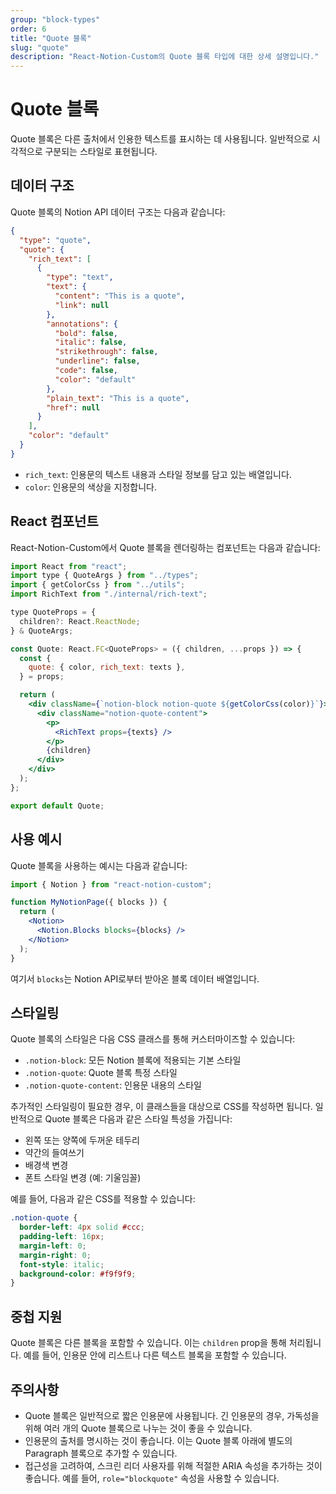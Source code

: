 ```yaml
---
group: "block-types"
order: 6
title: "Quote 블록"
slug: "quote"
description: "React-Notion-Custom의 Quote 블록 타입에 대한 상세 설명입니다."
---
```


# Quote 블록

Quote 블록은 다른 출처에서 인용한 텍스트를 표시하는 데 사용됩니다. 일반적으로 시각적으로 구분되는 스타일로 표현됩니다.

## 데이터 구조

Quote 블록의 Notion API 데이터 구조는 다음과 같습니다:

```json
{
  "type": "quote",
  "quote": {
    "rich_text": [
      {
        "type": "text",
        "text": {
          "content": "This is a quote",
          "link": null
        },
        "annotations": {
          "bold": false,
          "italic": false,
          "strikethrough": false,
          "underline": false,
          "code": false,
          "color": "default"
        },
        "plain_text": "This is a quote",
        "href": null
      }
    ],
    "color": "default"
  }
}
```

- `rich_text`: 인용문의 텍스트 내용과 스타일 정보를 담고 있는 배열입니다.
- `color`: 인용문의 색상을 지정합니다.

## React 컴포넌트

React-Notion-Custom에서 Quote 블록을 렌더링하는 컴포넌트는 다음과 같습니다:

```jsx
import React from "react";
import type { QuoteArgs } from "../types";
import { getColorCss } from "../utils";
import RichText from "./internal/rich-text";

type QuoteProps = {
  children?: React.ReactNode;
} & QuoteArgs;

const Quote: React.FC<QuoteProps> = ({ children, ...props }) => {
  const {
    quote: { color, rich_text: texts },
  } = props;

  return (
    <div className={`notion-block notion-quote ${getColorCss(color)}`}>
      <div className="notion-quote-content">
        <p>
          <RichText props={texts} />
        </p>
        {children}
      </div>
    </div>
  );
};

export default Quote;
```

## 사용 예시

Quote 블록을 사용하는 예시는 다음과 같습니다:

```jsx
import { Notion } from "react-notion-custom";

function MyNotionPage({ blocks }) {
  return (
    <Notion>
      <Notion.Blocks blocks={blocks} />
    </Notion>
  );
}
```

여기서 `blocks`는 Notion API로부터 받아온 블록 데이터 배열입니다.

## 스타일링

Quote 블록의 스타일은 다음 CSS 클래스를 통해 커스터마이즈할 수 있습니다:

- `.notion-block`: 모든 Notion 블록에 적용되는 기본 스타일
- `.notion-quote`: Quote 블록 특정 스타일
- `.notion-quote-content`: 인용문 내용의 스타일

추가적인 스타일링이 필요한 경우, 이 클래스들을 대상으로 CSS를 작성하면 됩니다. 일반적으로 Quote 블록은 다음과 같은 스타일 특성을 가집니다:

- 왼쪽 또는 양쪽에 두꺼운 테두리
- 약간의 들여쓰기
- 배경색 변경
- 폰트 스타일 변경 (예: 기울임꼴)

예를 들어, 다음과 같은 CSS를 적용할 수 있습니다:

```css
.notion-quote {
  border-left: 4px solid #ccc;
  padding-left: 16px;
  margin-left: 0;
  margin-right: 0;
  font-style: italic;
  background-color: #f9f9f9;
}
```

## 중첩 지원

Quote 블록은 다른 블록을 포함할 수 있습니다. 이는 `children` prop을 통해 처리됩니다. 예를 들어, 인용문 안에 리스트나 다른 텍스트 블록을 포함할 수 있습니다.

## 주의사항

- Quote 블록은 일반적으로 짧은 인용문에 사용됩니다. 긴 인용문의 경우, 가독성을 위해 여러 개의 Quote 블록으로 나누는 것이 좋을 수 있습니다.
- 인용문의 출처를 명시하는 것이 좋습니다. 이는 Quote 블록 아래에 별도의 Paragraph 블록으로 추가할 수 있습니다.
- 접근성을 고려하여, 스크린 리더 사용자를 위해 적절한 ARIA 속성을 추가하는 것이 좋습니다. 예를 들어, `role="blockquote"` 속성을 사용할 수 있습니다.
